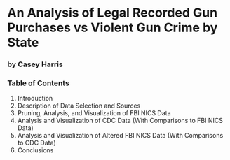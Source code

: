 # An Analysis of Legal Recorded Gun Purchases vs Violent Gun Crime by State
### by Casey Harris

### Table of Contents
1. Introduction
2. Description of Data Selection and Sources
3. Pruning, Analysis, and Visualization of FBI NICS Data
4. Analysis and Visualization of CDC Data (With Comparisons to FBI NICS Data)
5. Analysis and Visualization of Altered FBI NICS Data (With Comparisons to CDC Data)
6. Conclusions
